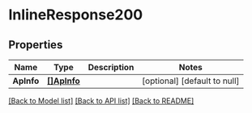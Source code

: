 # InlineResponse200

## Properties
Name | Type | Description | Notes
------------ | ------------- | ------------- | -------------
**ApInfo** | [**[]ApInfo**](ApInfo.md) |  | [optional] [default to null]

[[Back to Model list]](../README.md#documentation-for-models) [[Back to API list]](../README.md#documentation-for-api-endpoints) [[Back to README]](../README.md)


